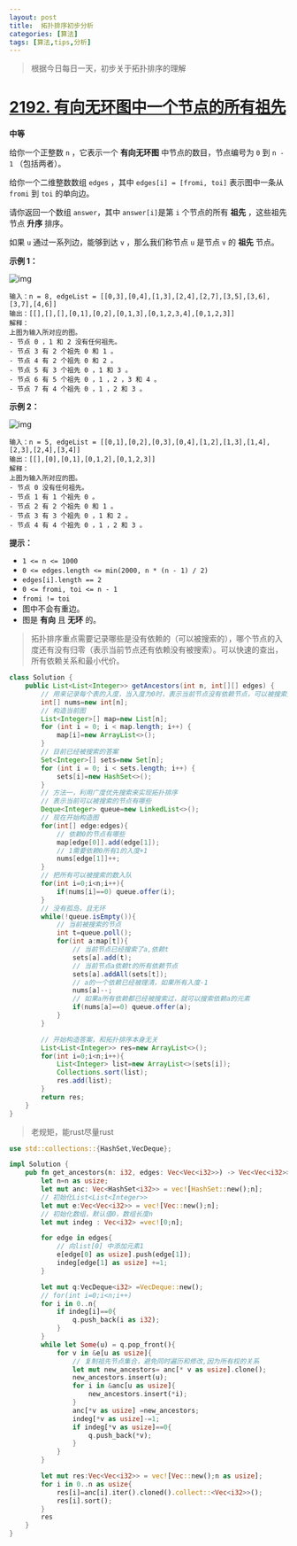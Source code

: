 ```yaml
---
layout: post
title:  拓扑排序初步分析
categories: [算法]
tags: [算法,tips,分析]
---
```


> 根据今日每日一天，初步关于拓扑排序的理解



# [2192. 有向无环图中一个节点的所有祖先](https://leetcode.cn/problems/all-ancestors-of-a-node-in-a-directed-acyclic-graph/)



**中等**



给你一个正整数 `n` ，它表示一个 **有向无环图** 中节点的数目，节点编号为 `0` 到 `n - 1` （包括两者）。

给你一个二维整数数组 `edges` ，其中 `edges[i] = [fromi, toi]` 表示图中一条从 `fromi` 到 `toi` 的单向边。

请你返回一个数组 `answer`，其中 `answer[i]`是第 `i` 个节点的所有 **祖先** ，这些祖先节点 **升序** 排序。

如果 `u` 通过一系列边，能够到达 `v` ，那么我们称节点 `u` 是节点 `v` 的 **祖先** 节点。

 

**示例 1：**

![img](https://assets.leetcode.com/uploads/2019/12/12/e1.png)

```
输入：n = 8, edgeList = [[0,3],[0,4],[1,3],[2,4],[2,7],[3,5],[3,6],[3,7],[4,6]]
输出：[[],[],[],[0,1],[0,2],[0,1,3],[0,1,2,3,4],[0,1,2,3]]
解释：
上图为输入所对应的图。
- 节点 0 ，1 和 2 没有任何祖先。
- 节点 3 有 2 个祖先 0 和 1 。
- 节点 4 有 2 个祖先 0 和 2 。
- 节点 5 有 3 个祖先 0 ，1 和 3 。
- 节点 6 有 5 个祖先 0 ，1 ，2 ，3 和 4 。
- 节点 7 有 4 个祖先 0 ，1 ，2 和 3 。
```

**示例 2：**

![img](https://assets.leetcode.com/uploads/2019/12/12/e2.png)

```
输入：n = 5, edgeList = [[0,1],[0,2],[0,3],[0,4],[1,2],[1,3],[1,4],[2,3],[2,4],[3,4]]
输出：[[],[0],[0,1],[0,1,2],[0,1,2,3]]
解释：
上图为输入所对应的图。
- 节点 0 没有任何祖先。
- 节点 1 有 1 个祖先 0 。
- 节点 2 有 2 个祖先 0 和 1 。
- 节点 3 有 3 个祖先 0 ，1 和 2 。
- 节点 4 有 4 个祖先 0 ，1 ，2 和 3 。
```

 

**提示：**

- `1 <= n <= 1000`
- `0 <= edges.length <= min(2000, n * (n - 1) / 2)`
- `edges[i].length == 2`
- `0 <= fromi, toi <= n - 1`
- `fromi != toi`
- 图中不会有重边。
- 图是 **有向** 且 **无环** 的。



> 拓扑排序重点需要记录哪些是没有依赖的（可以被搜索的），哪个节点的入度还有没有归零（表示当前节点还有依赖没有被搜索）。可以快速的查出，所有依赖关系和最小代价。



``` java
class Solution {
    public List<List<Integer>> getAncestors(int n, int[][] edges) {
        // 用来记录每个表的入度，当入度为0时，表示当前节点没有依赖节点，可以被搜索并返回
        int[] nums=new int[n];
        // 构造当前图
        List<Integer>[] map=new List[n];
        for (int i = 0; i < map.length; i++) {
            map[i]=new ArrayList<>();
        }
        // 目前已经被搜索的答案
        Set<Integer>[] sets=new Set[n];
        for (int i = 0; i < sets.length; i++) {
            sets[i]=new HashSet<>();
        }
        // 方法一，利用广度优先搜索来实现拓扑排序
        // 表示当前可以被搜索的节点有哪些
        Deque<Integer> queue=new LinkedList<>();
        // 现在开始构造图
        for(int[] edge:edges){
            // 依赖0的节点有哪些
            map[edge[0]].add(edge[1]);
            // 1需要依赖0所有1的入度+1
            nums[edge[1]]++;
        }
        // 把所有可以被搜索的数入队
        for(int i=0;i<n;i++){
            if(nums[i]==0) queue.offer(i);
        }
        // 没有孤岛，且无环
        while(!queue.isEmpty()){
            // 当前被搜索的节点
            int t=queue.poll();
            for(int a:map[t]){
                // 当前节点已经搜索了a,依赖t
                sets[a].add(t);
                // 当前节点a依赖t的所有依赖节点
                sets[a].addAll(sets[t]);
                // a的一个依赖已经被理清，如果所有入度-1
                nums[a]--;
                // 如果a所有依赖都已经被搜索过，就可以搜索依赖a的元素
                if(nums[a]==0) queue.offer(a);
            }
        }

        // 开始构造答案，和拓扑排序本身无关
        List<List<Integer>> res=new ArrayList<>();
        for(int i=0;i<n;i++){
            List<Integer> list=new ArrayList<>(sets[i]);
            Collections.sort(list);
            res.add(list);
        }
        return res;
    }
}
```



> 老规矩，能rust尽量rust



``` rust
use std::collections::{HashSet,VecDeque};

impl Solution {
    pub fn get_ancestors(n: i32, edges: Vec<Vec<i32>>) -> Vec<Vec<i32>> {
        let n=n as usize;
        let mut anc: Vec<HashSet<i32>> = vec![HashSet::new();n];
        // 初始化List<List<Integer>> 
        let mut e:Vec<Vec<i32>> = vec![Vec::new();n];
        // 初始化数组，默认值0，数组长度n
        let mut indeg : Vec<i32> =vec![0;n];

        for edge in edges{
            // 向list[0] 中添加元素1
            e[edge[0] as usize].push(edge[1]);
            indeg[edge[1] as usize] +=1;
        }

        let mut q:VecDeque<i32> =VecDeque::new();
        // for(int i=0;i<n;i++)
        for i in 0..n{
            if indeg[i]==0{
                q.push_back(i as i32);
            }
        }
        while let Some(u) = q.pop_front(){
            for v in &e[u as usize]{
                // 复制祖先节点集合，避免同时遍历和修改,因为所有权的关系
                let mut new_ancestors= anc[* v as usize].clone();
                new_ancestors.insert(u);
                for i in &anc[u as usize]{
                    new_ancestors.insert(*i);
                }
                anc[*v as usize] =new_ancestors;
                indeg[*v as usize]-=1;
                if indeg[*v as usize]==0{
                    q.push_back(*v);
                }
            }
        }

        let mut res:Vec<Vec<i32>> = vec![Vec::new();n as usize];
        for i in 0..n as usize{
            res[i]=anc[i].iter().cloned().collect::<Vec<i32>>();
            res[i].sort();
        }
        res
    }
}
```


